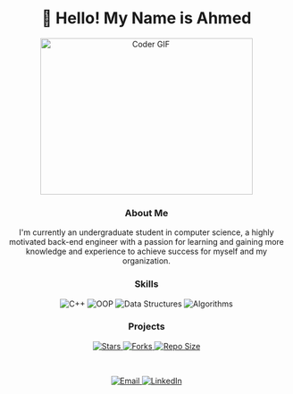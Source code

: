 <h1 align="center">👋 Hello! My Name is Ahmed</h1>

<p align="center">
  <img src="https://media.giphy.com/media/SWoSkN6DxTszqIKEqv/giphy.gif" alt="Coder GIF" width="380" height="280">
</p>

<h3 align="center">About Me</h3>
<p align="center">I'm currently an undergraduate student in computer science, a highly motivated back-end engineer with a passion for learning and gaining more knowledge and experience to achieve success for myself and my organization.</p>

<h3 align="center">Skills</h3>
<p align="center">
  <img alt="C++" src="https://img.shields.io/badge/C++-00599C?style=flat-square&logo=c%2B%2B&logoColor=white" />
  <img alt="OOP" src="https://img.shields.io/badge/OOP-239120?style=flat-square&logo=java&logoColor=white" />
  <img alt="Data Structures" src="https://img.shields.io/badge/Data_Structures-0769AD?style=flat-square&logo=c&logoColor=white" />
  <img alt="Algorithms" src="https://img.shields.io/badge/Algorithms-FF6C37?style=flat-square&logo=javascript&logoColor=white" />
</p>

<h3 align="center">Projects</h3>
<p align="center">
  <a href="https://github.com/Mido191020/Hospital-management-system">
    <img src="https://img.shields.io/github/stars/Mido191020/Hospital-management-system?color=%23fbc531&logo=github&style=flat-square" alt="Stars">
  </a>
  <a href="https://github.com/Mido191020/Hospital-management-system">
    <img src="https://img.shields.io/github/forks/Mido191020/Hospital-management-system?color=%23fbc531&logo=github&style=flat-square" alt="Forks">
  </a>
  <a href="https://github.com/Mido191020/Hospital-management-system">
    <img src="https://img.shields.io/github/repo-size/Mido191020/Hospital-management-system?color=%23fbc531&logo=github&style=flat-square" alt="Repo Size">
  </a>
</p>

<br/>

<p align="center">
  <a href="mailto:at744245@gmail.com">
    <img alt="Email" src="https://img.shields.io/badge/Email-D14836?style=flat-square&logo=gmail&logoColor=white" />
  </a>
  <a href="https://www.linkedin.com/in/ahmed-tarek-a3063019b">
    <img alt="LinkedIn" src="https://img.shields.io/badge/LinkedIn-0077B5?style=flat-square&logo=linkedin&logoColor=white" />
  </a>
</p>
